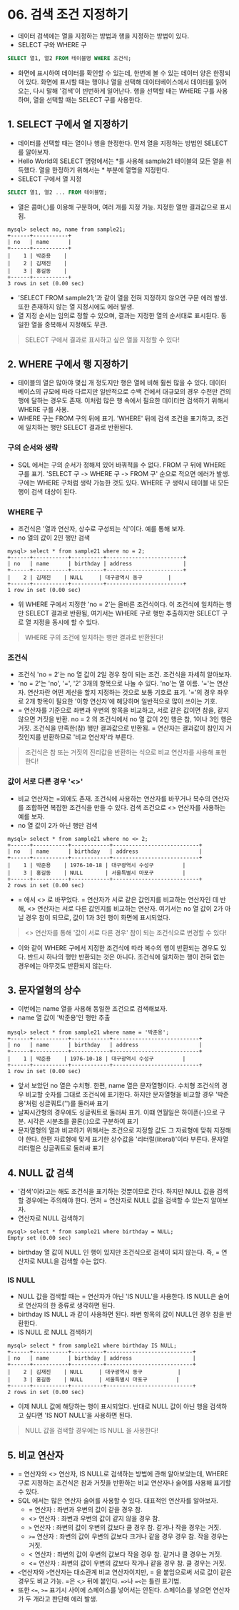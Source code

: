 # 06. 검색 조건 지정하기
- 데이터 검색에는 열을 지정하는 방법과 행을 지정하는 방법이 있다.
- SELECT 구와 WHERE 구
```sql
SELECT 열1, 열2 FROM 테이블명 WHERE 조건식;
```
- 화면에 표시하여 데이터를 확인할 수 있는데, 한번에 볼 수 있는 데이터 양은 한정되어 있다. 화면에 표시할 때는 행이나 열을 선택해 데이터베이스에서 데이터를 읽어오는, 다시 말해 '검색'이 빈번하게
일어난다. 행을 선택할 때는 WHERE 구를 사용하며, 열을 선택할 때는 SELECT 구를 사용한다.

## 1. SELECT 구에서 열 지정하기
- 데이터를 선택할 때는 열이나 행을 한정한다. 먼저 열을 지정하는 방법인 SELECT를 알아보자.
- Hello World의 SELECT 명령에서는 *를 사용해 sample21 테이블의 모든 열을 취득했다. 열을 한정하기 위해서는 * 부분에 열명을 지정한다.
- SELECT 구에서 열 지정
```sql
SELECT 열1, 열2 ... FROM 테이블명;
```
- 열은 콤마(,)를 이용해 구분하며, 여러 개를 지정 가능. 지정한 열만 결과값으로 표시됨.
```text
mysql> select no, name from sample21;
+------+-----------+
| no   | name      |
+------+-----------+
|    1 | 박준용    |
|    2 | 김재진    |
|    3 | 홍길동    |
+------+-----------+
3 rows in set (0.00 sec)
```
- 'SELECT FROM sample21;'과 같이 열을 전혀 지정하지 않으면 구문 에러 발생. 또한 존재하지 않는 열 지정시에도 에러 발생.
- 열 지정 순서는 임의로 정할 수 있으며, 결과는 지정한 열의 순서대로 표시된다. 동일한 열을 중복해서 지정해도 무관.
> SELECT 구에서 결과로 표시하고 싶은 열을 지정할 수 있다!

## 2. WHERE 구에서 행 지정하기
- 테이블의 열은 많아야 몇십 개 정도지만 행은 열에 비해 훨씬 많을 수 있다. 데이터베이스의 규모에 따라 다르지만 일반적으로 수백 건에서 대규모의 경우 수천만 건의 행에 달하는 경우도 존재.
이처럼 많은 행 속에서 필요한 데이터만 검색하기 위해서 WHERE 구를 사용.
- WHERE 구는 FROM 구의 뒤에 표기. 'WHERE' 뒤에 검색 조건을 표기하고, 조건에 일치하는 행만 SELECT 결과로 반환된다.

### 구의 순서와 생략
- SQL 에서는 구의 순서가 정해져 있어 바꿔적을 수 없다. FROM 구 뒤에 WHERE 구를 표기. 'SELECT 구 -> WHERE 구 -> FROM 구' 순으로 적으면 에러가 발생. 구에는 WHERE 구처럼 생략 가능한
것도 있다. WHERE 구 생략시 테이블 내 모든 행이 검색 대상이 된다.

### WHERE 구
- 조건식은 '열과 연산자, 상수로 구성되는 식'이다. 예를 통해 보자.
- no 열의 값이 2인 행만 검색
```text
mysql> select * from sample21 where no = 2;
+------+-----------+----------+------------------------+
| no   | name      | birthday | address                |
+------+-----------+----------+------------------------+
|    2 | 김재진    | NULL     | 대구광역시 동구        |
+------+-----------+----------+------------------------+
1 row in set (0.00 sec)
```
- 위 WHERE 구에서 지정한 'no = 2'는 올바른 조건식이다. 이 조건식에 일치하는 행만 SELECT 결과로 반환됨, 여기서는 WHERE 구로 행만 추출하지만 SELECT 구로 열 지정을 동시에 할 수 있다.
> WHERE 구의 조건에 일치하는 행만 결과로 반환된다!

### 조건식
- 조건식 'no = 2'는 no 열 값이 2일 경우 참이 되는 조건. 조건식을 자세히 알아보자.
- 'no = 2'는 'no', '=', '2' 3개의 항목으로 나눌 수 있다. 'no'는 열 이름. '='는 연산자. 연산자란 어떤 계산을 할지 지정하는 것으로 보통 기호로 표기. '='의 경우 좌우로 2개 항목이
필요한 '이항 연산자'에 해당하며 일반적으로 많이 쓰이는 기호.
- = 연산자를 기준으로 좌변과 우변의 항목을 비교하고, 서로 같은 값이면 참을, 같지 않으면 거짓을 반환. no = 2 의 조건식에서 no 열 값이 2인 행은 참, 1이나 3인 행은 거짓. 조건식을 만족한(참)
행만 결과값으로 반환됨. = 연산자는 결과값이 참인지 거짓인지를 반환하므로 '비교 연산자'라 부른다.
> 조건식은 참 또는 거짓의 진리값을 반환하는 식으로 비교 연산자를 사용해 표현한다!

### 값이 서로 다른 경우 '<>'
- 비교 연산자는 =외에도 존재. 조건식에 사용하는 연산자를 바꾸거나 복수의 연산자를 조합하면 복잡한 조건식을 만들 수 있다. 검색 조건으로 <> 연산자를 사용하는 예를 보자.
- no 열 값이 2가 아닌 행만 검색
```text
mysql> select * from sample21 where no <> 2;
+------+-----------+------------+---------------------------+
| no   | name      | birthday   | address                   |
+------+-----------+------------+---------------------------+
|    1 | 박준용    | 1976-10-18 | 대구광역시 수성구         |
|    3 | 홍길동    | NULL       | 서울특별시 마포구         |
+------+-----------+------------+---------------------------+
2 rows in set (0.00 sec)
```
- = 에서 <> 로 바꾸었다. = 연산자가 서로 같은 값인지를 비교하는 연산자인 데 반해, <> 연산자는 서로 다른 값인지를 비교하는 연산자. 여기서는 no 열 값이 2가 아닐 경우 참이 되므로, 값이
1과 3인 행이 화면에 표시되었다.
> <> 연산자를 통해 '값이 서로 다른 경우' 참이 되는 조건식으로 변경할 수 있다!
- 이와 같이 WHERE 구에서 지정한 조건식에 따라 복수의 행이 반환되는 경우도 있다. 반드시 하나의 행만 반환되는 것은 아니다. 조건식에 일치하는 행이 전혀 없는 경우에는 아무것도 반환되지 않는다.

## 3. 문자열형의 상수
- 이번에는 name 열을 사용해 동일한 조건으로 검색해보자.
- name 열 값이 '박준용'인 행만 추출
```text
mysql> select * from sample21 where name = '박준용';
+------+-----------+------------+---------------------------+
| no   | name      | birthday   | address                   |
+------+-----------+------------+---------------------------+
|    1 | 박준용    | 1976-10-18 | 대구광역시 수성구         |
+------+-----------+------------+---------------------------+
1 row in set (0.00 sec)
```
- 앞서 보았던 no 열은 수치형. 한편, name 열은 문자열형이다. 수치형 조건식의 경우 비교할 숫자를 그대로 조건식에 표기한다. 하지만 문자열형을 비교할 경우 '박준용'처럼 싱글쿼트('')를 둘러싸 표기
- 날짜시간형의 경우에도 싱글쿼트로 둘러싸 표기. 이떄 연월일은 하이픈(-)으로 구분. 시각은 시분초를 콜론(:)으로 구분하여 표기
- 문자열형의 열과 비교하기 위해서는 조건으로 지정할 값도 그 자료형에 맞춰 지정해야 한다. 한편 자료형에 맞게 표기한 상수값을 '리터럴(literal)'이라 부른다. 문자열 리터럴은 싱글쿼트로 둘러싸 표기

## 4. NULL 값 검색
- '검색'이라고는 해도 조건식을 표기하는 것뿐이므로 간다. 하지만 NULL 값을 검색할 경우에는 주의해야 한다. 먼저 = 연산자로 NULL 값을 검색할 수 있는지 알아보자.
- 연산자로 NULL 검색하기
```text
mysql> select * from sample21 where birthday = NULL;
Empty set (0.00 sec)
```
- birthday 열 값이 NULL 인 행이 있지만 조건식으로 검색이 되지 않는다. 즉, = 연산자로 NULL을 검색할 수는 없다.

### IS NULL
- NULL 값을 검색할 때는 = 연산자가 아닌 'IS NULL'을 사용한다. IS NULL은 술어로 연산자의 한 종류로 생각하면 된다.
- birthday IS NULL 과 같이 사용하면 된다. 좌변 항목의 값이 NULL인 경우 참을 반환한다.
- IS NULL 로 NULL 검색하기
```text
mysql> select * from sample21 where birthday IS NULL;
+------+-----------+----------+---------------------------+
| no   | name      | birthday | address                   |
+------+-----------+----------+---------------------------+
|    2 | 김재진    | NULL     | 대구광역시 동구           |
|    3 | 홍길동    | NULL     | 서울특별시 마포구         |
+------+-----------+----------+---------------------------+
2 rows in set (0.00 sec)
```
- 이제 NULL 값에 해당하는 행이 표시되었다. 반대로 NULL 값이 아닌 행을 검색하고 싶다면 'IS NOT NULL'을 사용하면 된다.
> NULL 값을 검색할 경우에는 IS NULL 을 사용한다!

## 5. 비교 연산자
- = 연산자와 <> 연산자, IS NULL로 검색하는 방법에 관해 알아보았는데, WHERE 구로 지정하는 조건식은 참과 거짓을 반환하는 비교 연산자나 술어를 사용해 표기할 수 있다.
- SQL 에서는 많은 연산자 술어를 사용할 수 있다. 대표적인 연산자를 알아보자.
  - = 연산자 : 좌변과 우변의 값이 같을 경우 참.
  - <> 연산자 : 좌변과 우변의 값이 같지 않을 경우 참.
  - `>` 연산자 : 좌변의 값이 우변의 값보다 클 경우 참. 같거나 작을 경우는 거짓.
  - `>=` 연산자 : 좌변의 값이 우변의 값보다 크거나 같을 경우 경우 참. 작을 경우는 거짓.
  - < 연산자 : 좌변의 값이 우변의 값보다 작을 경우 참. 같거나 클 경우는 거짓.
  - <= 연산자 : 좌변의 값이 우변의 값보다 작거나 같을 경우 참. 클 경우는 거짓.
- `<`연산자와 `>`연산자는 대소관계 비교 연산자이지만, = 을 붙임으로써 서로 값이 같은 경우도 비교 가능. =은 `<`,`>` 뒤에 붙인다. `=>`나 `=<`는 틀린 표기법. 
- 또한 `<=`, `>=` 표기시 사이에 스페이스를 넣어서는 안된다. 스페이스를 넣으면 연산자가 두 개라고 판단해 에러 발생.
